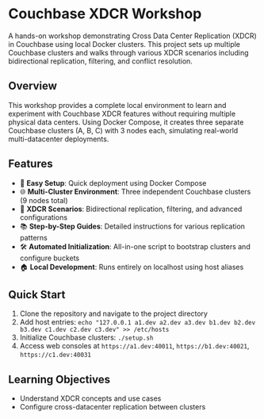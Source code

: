 # Couchbase XDCR Workshop

A hands-on workshop demonstrating Cross Data Center Replication (XDCR) in Couchbase using local Docker clusters. This
project sets up multiple Couchbase clusters and walks through various XDCR scenarios including bidirectional
replication, filtering, and conflict resolution.

## Overview

This workshop provides a complete local environment to learn and experiment with Couchbase XDCR features without
requiring multiple physical data centers. Using Docker Compose, it creates three separate Couchbase clusters (A, B, C)
with 3 nodes each, simulating real-world multi-datacenter deployments.

## Features

- 🔧 **Easy Setup**: Quick deployment using Docker Compose
- 🌐 **Multi-Cluster Environment**: Three independent Couchbase clusters (9 nodes total)
- 🔄 **XDCR Scenarios**: Bidirectional replication, filtering, and advanced configurations
- 📚 **Step-by-Step Guides**: Detailed instructions for various replication patterns
- 🛠️ **Automated Initialization**: All-in-one script to bootstrap clusters and configure buckets
- 🏠 **Local Development**: Runs entirely on localhost using host aliases

## Quick Start

1. Clone the repository and navigate to the project directory
2. Add host entries: `echo "127.0.0.1 a1.dev a2.dev a3.dev b1.dev b2.dev b3.dev c1.dev c2.dev c3.dev" >> /etc/hosts`
3. Initialize Couchbase clusters: `./setup.sh`
5. Access web consoles at `https://a1.dev:40011`, `https://b1.dev:40021`, `https://c1.dev:40031`

## Learning Objectives

- Understand XDCR concepts and use cases
- Configure cross-datacenter replication between clusters
